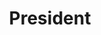 ---
path: "/team/ben-swartz"
order: 1
name: "Ben Swartz"
title: "President"
photo: "/images/volunteers/ben.jpg"
facebook: "https://facebook.com/benjamin.swartz.7"
twitter: "https://twitter.com/SwartzyBen"
instagram: "https://instagram.com/swartzyben"
---
